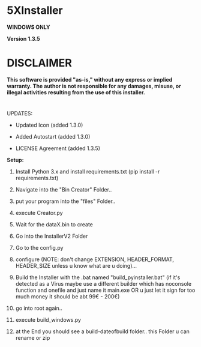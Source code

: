 # 5XInstaller

**WINDOWS ONLY**

**Version 1.3.5**

# DISCLAIMER

**This software is provided "as-is," without any express or implied warranty. The author is not responsible for any damages, misuse, or illegal activities resulting from the use of this installer.**

#

UPDATES:

- Updated Icon (added 1.3.0)

- Added Autostart (added 1.3.0)

- LICENSE Agreement (added 1.3.5)

**Setup:**

1. Install Python 3.x and install requirements.txt (pip install -r requirements.txt)

2. Navigate into the "Bin Creator" Folder..

3. put your program into the "files" Folder..

4. execute Creator.py

5. Wait for the dataX.bin to create

6. Go into the InstallerV2 Folder

7. Go to the config.py 

8. configure (NOTE: don't change EXTENSION, HEADER_FORMAT, HEADER_SIZE unless u know what are u doing)... 

9. Build the Installer with the .bat named "build_pyinstaller.bat" (if it's detected as a Virus maybe use a different builder which has noconsole function and onefile and just name it main.exe OR u just let it sign for too much money it should be abt 99€ - 200€)

10. go into root again..

11. execute build_windows.py

12. at the End you should see a build-dateofbuild folder.. this Folder u can rename or zip
